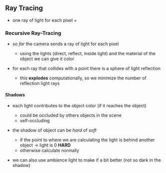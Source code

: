 ## Ray Tracing
- one ray of light for each pixel
  +  
	
### Recursive Ray-Tracing
- _so far_ the camera sends a ray of light for each pixel
  + using the lights (direct, reflect, inside light) and the material of the object we can give it color

- for each ray that collides with a point there is a sphere of light reflection
  + this __explodes__ computationally, so we minimize the number of reflection light rays

#### Shadows
- each light contributes to the object color (if it reaches the object)
  + could be occluded by others objects in the scene
  + self-occluding

- the shadow of object can be _hard_ of _soft_
  + if the point to where we are calculating the light is behind another object -> light is 0 __HARD__
  + otherwise calculate normally

- we can also use ambience light to make if a bit better (not so dark in the shadow)
